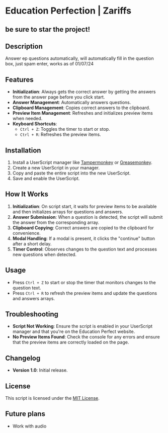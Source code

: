 # Education Perfection | Zariffs

## be sure to star the project!

## Description
Answer ep questions automatically, will automatically fill in the question box, just spam enter, works as of 01/07/24 

## Features
- **Initialization**: Always gets the correct answer by getting the answers from the answer page before you click start.
- **Answer Management**: Automatically answers questions.
- **Clipboard Management**: Copies correct answers to the clipboard.
- **Preview Item Management**: Refreshes and initializes preview items when needed.
- **Keyboard Shortcuts**: 
  - `Ctrl + Z`: Toggles the timer to start or stop.
  - `Ctrl + R`: Refreshes the preview items.

## Installation
1. Install a UserScript manager like [Tampermonkey](https://www.tampermonkey.net/) or [Greasemonkey](https://www.greasespot.net/).
2. Create a new UserScript in your manager.
3. Copy and paste the entire script into the new UserScript.
4. Save and enable the UserScript.

## How It Works
1. **Initialization**: On script start, it waits for preview items to be available and then initializes arrays for questions and answers.
2. **Answer Submission**: When a question is detected, the script will submit the answer from the corresponding array.
3. **Clipboard Copying**: Correct answers are copied to the clipboard for convenience.
4. **Modal Handling**: If a modal is present, it clicks the "continue" button after a short delay.
5. **Timer Control**: Observes changes to the question text and processes new questions when detected.

## Usage
- Press `Ctrl + Z` to start or stop the timer that monitors changes to the question text.
- Press `Ctrl + R` to refresh the preview items and update the questions and answers arrays.

## Troubleshooting
- **Script Not Working**: Ensure the script is enabled in your UserScript manager and that you're on the Education Perfect website.
- **No Preview Items Found**: Check the console for any errors and ensure that the preview items are correctly loaded on the page.

## Changelog
- **Version 1.0**: Initial release.

## License
This script is licensed under the [MIT License](https://opensource.org/licenses/MIT).

## Future plans
- Work with audio
